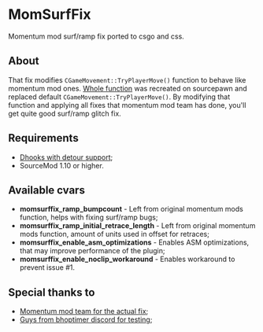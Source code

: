 # MomSurfFix
Momentum mod surf/ramp fix ported to csgo and css.
## About
That fix modifies ``CGameMovement::TryPlayerMove()`` function to behave like momentum mod ones. [Whole function](https://github.com/momentum-mod/game/blob/develop/mp/src/game/shared/momentum/mom_gamemovement.cpp#L1838-L2282) was recreated on sourcepawn and replaced default ``CGameMovement::TryPlayerMove()``. By modifying that function and applying all fixes that momentum mod team has done, you'll get quite good surf/ramp glitch fix.

## Requirements
* [Dhooks with detour support](https://forums.alliedmods.net/showpost.php?p=2588686&postcount=589);
* SourceMod 1.10 or higher.

## Available cvars
* **momsurffix_ramp_bumpcount** - Left from original momentum mods function, helps with fixing surf/ramp bugs;
* **momsurffix_ramp_initial_retrace_length** - Left from original momentum mods function, amount of units used in offset for retraces;
* **momsurffix_enable_asm_optimizations** - Enables ASM optimizations, that may improve performance of the plugin;
* **momsurffix_enable_noclip_workaround** - Enables workaround to prevent issue #1.

## Special thanks to
* [Momentum mod team for the actual fix](https://momentum-mod.org/);
* [Guys from bhoptimer discord for testing](https://discord.gg/jyA9q5k);
